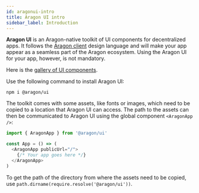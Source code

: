 ```yaml
---
id: aragonui-intro
title: Aragon UI intro
sidebar_label: Introduction
---
```


**Aragon UI** is an Aragon-native toolkit of UI components for decentralized apps. It follows the [Aragon client](client.md) design language and will make your app appear as a seamless part of the Aragon ecosystem. Using the Aragon UI for your app, however, is not mandatory.

Here is the [gallery of UI components](http://ui.aragon.org/).

Use the following command to install Aragon UI:
```
npm i @aragon/ui
```

The toolkit comes with some assets, like fonts or images, which need to be copied to a location that Aragon UI can access. The path to the assets can then be communicated to Aragon UI using the global component `<AragonApp />`:

```javascript
import { AragonApp } from '@aragon/ui'

const App = () => (
  <AragonApp publicUrl="/">
    {/* Your app goes here */}
  </AragonApp>
)
```

To get the path of the directory from where the assets need to be copied, use `path.dirname(require.resolve('@aragon/ui'))`.